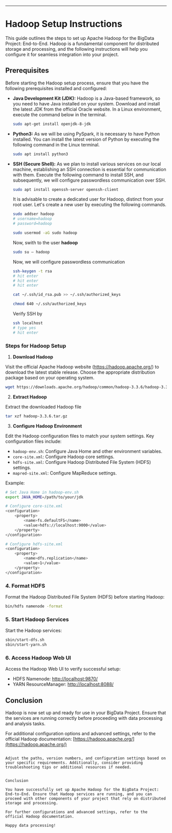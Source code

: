 ---

# Hadoop Setup Instructions

This guide outlines the steps to set up Apache Hadoop for the BigData Project: End-to-End. Hadoop is a fundamental component for distributed storage and processing, and the following instructions will help you configure it for seamless integration into your project.

## Prerequisites

Before starting the Hadoop setup process, ensure that you have the following prerequisites installed and configured:

- **Java Development Kit (JDK):** Hadoop is a Java-based framework, so you need to have Java installed on your system. Download and install the latest JDK from the official Oracle website. In a Linux environment, execute the command below in the terminal.
   ```bash
   sudo apt-get install openjdk-8-jdk
   ```
   
- **Python3:** As we will be using PySpark, it is necessary to have Python installed. You can install the latest version of Python by executing the following command in the Linux terminal.
   ```bash
   sudo apt install python3
   ```

- **SSH (Secure Shell):** As we plan to install various services on our local machine, establishing an SSH connection is essential for communication with them. Execute the following command to install SSH, and subsequently, we will configure passwordless communication over SSH.
    ```bash
   sudo apt install openssh-server openssh-client
   ```
   It is advisable to create a dedicated user for Hadoop, distinct from your root user. Let's create a new user by executing the following commands.
   ```bash
   sudo addser hadoop
   # username=hadoop
   # password=hadoop
   ```
   ```bash
   sudo usermod -aG sudo hadoop
   ```
   Now, swith to the user **hadoop**
   ```bash
   sudo su – hadoop
   ```
   Now, we will configure passwordless communication
   ```bash
   ssh-keygen -t rsa
   # hit enter 
   # hit enter 
   # hit enter
   ```
   ```bash
   cat ~/.ssh/id_rsa.pub >> ~/.ssh/authorized_keys
   ```
   ```bash
   chmod 640 ~/.ssh/authorized_keys
   ```
   Verify SSH by
   ```bash
   ssh localhost
   # type yes 
   # hit enter
   ```


### Steps for Hadoop Setup
1. **Download Hadoop**

Visit the official Apache Hadoop website (https://hadoop.apache.org/) to download the latest stable release. Choose the appropriate distribution package based on your operating system.
```bash
wget https://downloads.apache.org/hadoop/common/hadoop-3.3.6/hadoop-3.3.6.tar.gz
```


2. **Extract Hadoop**

Extract the downloaded Hadoop file
```bash
tar xzf hadoop-3.3.6.tar.gz
```

3. **Configure Hadoop Environment**

Edit the Hadoop configuration files to match your system settings. Key configuration files include:

- `hadoop-env.sh`: Configure Java Home and other environment variables.
- `core-site.xml`: Configure Hadoop core settings.
- `hdfs-site.xml`: Configure Hadoop Distributed File System (HDFS) settings.
- `mapred-site.xml`: Configure MapReduce settings.

Example:

```bash
# Set Java Home in hadoop-env.sh
export JAVA_HOME=/path/to/your/jdk

# Configure core-site.xml
<configuration>
    <property>
        <name>fs.defaultFS</name>
        <value>hdfs://localhost:9000</value>
    </property>
</configuration>

# Configure hdfs-site.xml
<configuration>
    <property>
        <name>dfs.replication</name>
        <value>1</value>
    </property>
</configuration>
```

### 4. Format HDFS

Format the Hadoop Distributed File System (HDFS) before starting Hadoop:

```bash
bin/hdfs namenode -format
```

### 5. Start Hadoop Services

Start the Hadoop services:

```bash
sbin/start-dfs.sh
sbin/start-yarn.sh
```

### 6. Access Hadoop Web UI

Access the Hadoop Web UI to verify successful setup:

- HDFS Namenode: [http://localhost:9870/](http://localhost:9870/)
- YARN ResourceManager: [http://localhost:8088/](http://localhost:8088/)

## Conclusion

Hadoop is now set up and ready for use in your BigData Project. Ensure that the services are running correctly before proceeding with data processing and analysis tasks.

For additional configuration options and advanced settings, refer to the official Hadoop documentation: [https://hadoop.apache.org/](https://hadoop.apache.org/)

```

Adjust the paths, version numbers, and configuration settings based on your specific requirements. Additionally, consider providing troubleshooting tips or additional resources if needed.


Conclusion

You have successfully set up Apache Hadoop for the BigData Project: End-to-End. Ensure that Hadoop services are running, and you can proceed with other components of your project that rely on distributed storage and processing.

For further configurations and advanced settings, refer to the official Hadoop documentation.

Happy data processing!
